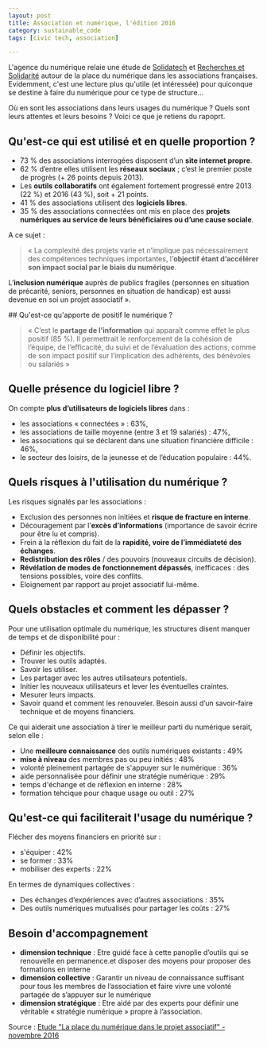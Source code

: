 ```yaml
---
layout: post
title: Association et numérique, l'édition 2016
category: sustainable_code
tags: [civic tech, association]

---
```


L'agence du numérique relaie une étude de [Solidatech](solidatech.fr) et [Recherches et Solidarité]( recherches-solidarites.org) autour de la place du numérique dans les associations françaises. Evidemment, c'est une lecture plus qu'utile (et intéressée) pour quiconque se destine à faire du numérique pour ce type de structure...

<!--more-->

Où en sont les associations dans leurs usages du numérique ? Quels sont leurs attentes et leurs besoins ? Voici ce que je retiens du rapoprt.

## Qu'est-ce qui est utilisé et en quelle proportion ?

- 73 % des associations interrogées disposent d’un **site internet propre**.
- 62 % d’entre elles utilisent les **réseaux sociaux** ; c’est le premier poste de progrès (+ 26 points depuis 2013).
- Les **outils collaboratifs** ont également fortement progressé entre 2013 (22 %) et 2016 (43 %), soit + 21 points.
- 41 % des associations utilisent des **logiciels libres**.
- 35 % des associations connectées ont mis en place des **projets numériques au service de leurs bénéficiaires ou d’une cause sociale**.

A ce sujet :
> « La complexité des projets varie et n’implique pas nécessairement des compétences techniques importantes, l’**objectif étant d’accélérer son impact social par le biais du numérique**.
>
L’**inclusion numérique** auprès de publics fragiles (personnes en situation de précarité, seniors, personnes en situation de handicap) est aussi devenue en soi un projet associatif ».

## Qu'est-ce qu'apporte de positif le numérique ?

> « C’est le **partage de l’information** qui apparaît comme effet le plus positif (85 %). Il permettrait le renforcement de la cohésion de l’équipe, de l’efficacité, du suivi et de l’évaluation des actions, comme de son impact positif sur l’implication des adhérents, des bénévoles ou salariés »

## Quelle présence du logiciel libre ?

On compte **plus d’utilisateurs de logiciels libres** dans :
- les associations « connectées » : 63%,
- les associations de taille moyenne (entre 3 et 19 salariés) : 47%,
- les associations qui se déclarent dans une situation
financière difficile : 46%,
- le secteur des loisirs, de la jeunesse
et de l’éducation populaire : 44%.


## Quels risques à l'utilisation du numérique ?

Les risques signalés par les associations :
- Exclusion des personnes non initiées et **risque de fracture en interne**.
- Découragement par l’**excès d’informations**
(importance de savoir écrire pour être lu et compris).
- Frein à la réflexion du fait de la **rapidité, voire de l’immédiateté
des échanges**.
- **Redistribution des rôles** / des pouvoirs (nouveaux circuits de décision).
- **Révélation de modes de fonctionnement dépassés**, inefficaces :
des tensions possibles, voire des conflits.
- Eloignement par rapport au projet associatif lui-même.

## Quels obstacles et comment les dépasser ?

Pour une utilisation optimale du numérique, les structures disent manquer de temps et de disponibilité pour :  
- Définir les objectifs.
- Trouver les outils adaptés.
- Savoir les utiliser.
- Les partager avec les autres utilisateurs potentiels.
- Initier les nouveaux utilisateurs et lever les éventuelles craintes.
- Mesurer leurs impacts.
- Savoir quand et comment les renouveler.
Besoin aussi d’un savoir-faire technique et de moyens financiers.

Ce qui aiderait une association à tirer le meilleur parti du numérique serait, selon elle :
- Une **meilleure connaissance** des outils numériques existants : 49%
- **mise à niveau** des membres pas ou peu initiés : 48%
- volonté pleinement partagée de s'appuyer sur le numérique : 36%
- aide personnalisée pour définir une stratégie numérique : 29%
- temps d'échange et de réflexion en interne : 28%
- formation tehcique pour chaque usage ou outil : 27%

## Qu'est-ce qui faciliterait l'usage du numérique ?

Flécher des moyens financiers en priorité sur :
- s'équiper : 42%
- se former : 33%
- mobiliser des experts : 22%


En termes de dynamiques collectives :
- Des échanges d’expériences avec d’autres associations : 35%
- Des outils numériques mutualisés pour partager les coûts : 27%

## Besoin d'accompagnement

- **dimension technique** : Etre guidé face à cette panoplie d’outils qui se renouvelle en permanence.et disposer des moyens pour proposer des formations en interne
- **dimension collective** : Garantir un niveau de connaissance suffisant pour tous les membres de l’association et faire vivre une volonté partagée de s’appuyer sur le numérique
- **dimension stratégique** : Etre aidé par des experts pour définir une véritable « stratégie numérique » propre à l’association.


Source : [Etude "La place du numérique dans le projet associatif" - novembre 2016][source]

[source]: http://agencedunumerique.gouv.fr/forte-croissance-des-usages-numeriques-dans-le-monde-associatif-2/
